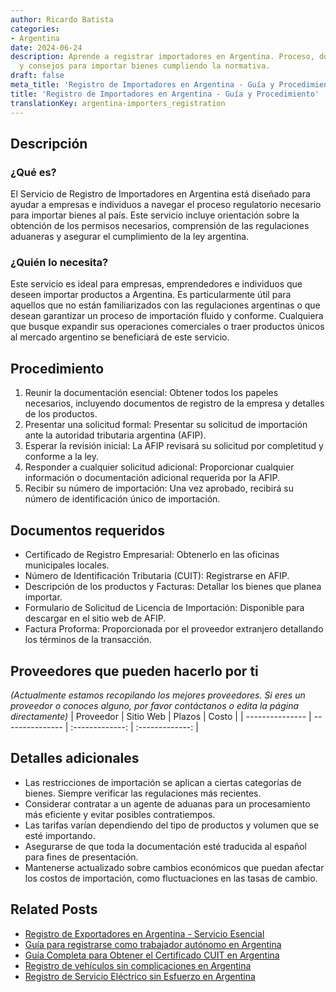```yaml
---
author: Ricardo Batista
categories:
- Argentina
date: 2024-06-24
description: Aprende a registrar importadores en Argentina. Proceso, documentos requeridos
  y consejos para importar bienes cumpliendo la normativa.
draft: false
meta_title: 'Registro de Importadores en Argentina - Guía y Procedimiento'
title: 'Registro de Importadores en Argentina - Guía y Procedimiento'
translationKey: argentina-importers_registration
---
```



## Descripción
### ¿Qué es?
El Servicio de Registro de Importadores en Argentina está diseñado para ayudar a empresas e individuos a navegar el proceso regulatorio necesario para importar bienes al país. Este servicio incluye orientación sobre la obtención de los permisos necesarios, comprensión de las regulaciones aduaneras y asegurar el cumplimiento de la ley argentina.

### ¿Quién lo necesita?
Este servicio es ideal para empresas, emprendedores e individuos que deseen importar productos a Argentina. Es particularmente útil para aquellos que no están familiarizados con las regulaciones argentinas o que desean garantizar un proceso de importación fluido y conforme. Cualquiera que busque expandir sus operaciones comerciales o traer productos únicos al mercado argentino se beneficiará de este servicio.

## Procedimiento

1. Reunir la documentación esencial: Obtener todos los papeles necesarios, incluyendo documentos de registro de la empresa y detalles de los productos.
2. Presentar una solicitud formal: Presentar su solicitud de importación ante la autoridad tributaria argentina (AFIP).
3. Esperar la revisión inicial: La AFIP revisará su solicitud por completitud y conforme a la ley.
4. Responder a cualquier solicitud adicional: Proporcionar cualquier información o documentación adicional requerida por la AFIP.
5. Recibir su número de importación: Una vez aprobado, recibirá su número de identificación único de importación.

## Documentos requeridos

- Certificado de Registro Empresarial: Obtenerlo en las oficinas municipales locales.
- Número de Identificación Tributaria (CUIT): Registrarse en AFIP.
- Descripción de los productos y Facturas: Detallar los bienes que planea importar.
- Formulario de Solicitud de Licencia de Importación: Disponible para descargar en el sitio web de AFIP.
- Factura Proforma: Proporcionada por el proveedor extranjero detallando los términos de la transacción.

## Proveedores que pueden hacerlo por ti
_(Actualmente estamos recopilando los mejores proveedores. Si eres un proveedor o conoces alguno, por favor contáctanos o edita la página directamente)_
| Proveedor        |     Sitio Web     |     Plazos    |       Costo      |
| --------------- | --------------- |  :-------------: | :-------------: |

## Detalles adicionales

- Las restricciones de importación se aplican a ciertas categorías de bienes. Siempre verificar las regulaciones más recientes.
- Considerar contratar a un agente de aduanas para un procesamiento más eficiente y evitar posibles contratiempos.
- Las tarifas varían dependiendo del tipo de productos y volumen que se esté importando.
- Asegurarse de que toda la documentación esté traducida al español para fines de presentación.
- Mantenerse actualizado sobre cambios económicos que puedan afectar los costos de importación, como fluctuaciones en las tasas de cambio.
## Related Posts

- [Registro de Exportadores en Argentina - Servicio Esencial](https://tramitit.com/spanish/guides/argentina/registro_de_exportadores/)
- [Guía para registrarse como trabajador autónomo en Argentina](https://tramitit.com/spanish/guides/argentina/inscripción_al_régimen_de_autónomos/)
- [Guía Completa para Obtener el Certificado CUIT en Argentina](https://tramitit.com/spanish/guides/argentina/constancia_de_cuit/)
- [Registro de vehículos sin complicaciones en Argentina](https://tramitit.com/spanish/guides/argentina/registro_automotor/)
- [Registro de Servicio Eléctrico sin Esfuerzo en Argentina](https://tramitit.com/spanish/guides/argentina/alta_de_servicio_eléctrico/)